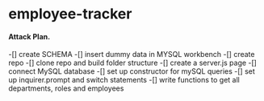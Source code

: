# employee-tracker

#### Attack Plan.
-[] create SCHEMA
-[] insert dummy data in MYSQL workbench
-[] create repo
-[] clone repo and build folder structure
-[] create a server.js page
-[] connect MySQL database
-[] set up constructor for mySQL queries
-[] set up inquirer.prompt and switch statements
-[] write functions to get all departments, roles and employees